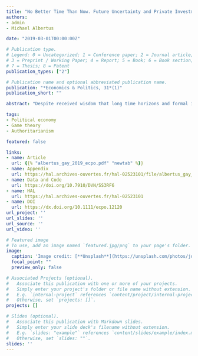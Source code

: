```yaml
---
title: "No Better Time Than Now. Future Uncertainty and Private Investment Under Dictatorship"
authors:
- admin
- Michael Albertus

date: "2019-03-01T00:00:00Z"

# Publication type.
# Legend: 0 = Uncategorized; 1 = Conference paper; 2 = Journal article;
# 3 = Preprint / Working Paper; 4 = Report; 5 = Book; 6 = Book section;
# 7 = Thesis; 8 = Patent
publication_types: ["2"]

# Publication name and optional abbreviated publication name.
publication: "*Economics & Politics, 31*(1)"
publication_short: ""

abstract: "Despite received wisdom that long time horizons and formal institutions can induce private investment under dictatorship, there is substantial investment even in relatively unconstrained regimes. This paper provides a novel explanation for the puzzle of investment in these regimes: economic elites’ uncertainty over expected investment returns under plausible alternative authoritarian successors. We construct a noisy signaling model that captures how uncertainty over which type of authoritarian successor will rule next and uncertainty in the truthfulness of policy promises made by potential autocratic successors might provide incentives for elite investment."

tags:
- Political economy
- Game theory
- Authoritarianism

featured: false

links:
- name: Article
  url: {{% "albertus_gay_2019_ecpo.pdf" "newtab" %}}
- name: Appendix
  url: https://hal.archives-ouvertes.fr/hal-02523101/file/albertus_gay_2018_ecpo_appendix.pdf
- name: Data and Code
  url: https://doi.org/10.7910/DVN/SS3RF6
- name: HAL
  url: https://hal.archives-ouvertes.fr/hal-02523101
- name: DOI
  url: https://dx.doi.org/10.1111/ecpo.12120
url_project: ''
url_slides: ''
url_source: ''
url_video: ''

# Featured image
# To use, add an image named `featured.jpg/png` to your page's folder. 
image:
  caption: 'Image credit: [**Unsplash**](https://unsplash.com/photos/jdD8gXaTZsc)'
  focal_point: ""
  preview_only: false

# Associated Projects (optional).
#   Associate this publication with one or more of your projects.
#   Simply enter your project's folder or file name without extension.
#   E.g. `internal-project` references `content/project/internal-project/index.md`.
#   Otherwise, set `projects: []`.
projects: []

# Slides (optional).
#   Associate this publication with Markdown slides.
#   Simply enter your slide deck's filename without extension.
#   E.g. `slides: "example"` references `content/slides/example/index.md`.
#   Otherwise, set `slides: ""`.
slides: ''
---
```

